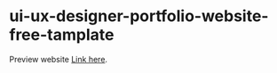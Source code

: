 ﻿# ui-ux-designer-portfolio-website-free-tamplate


Preview website [Link here](https://65e7db82d1619ca8b961fcbd--lambent-biscuit-bf4e5f.netlify.app/).

